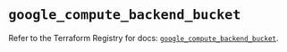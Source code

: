 # `google_compute_backend_bucket`

Refer to the Terraform Registry for docs: [`google_compute_backend_bucket`](https://registry.terraform.io/providers/hashicorp/google/6.15.0/docs/resources/compute_backend_bucket).
